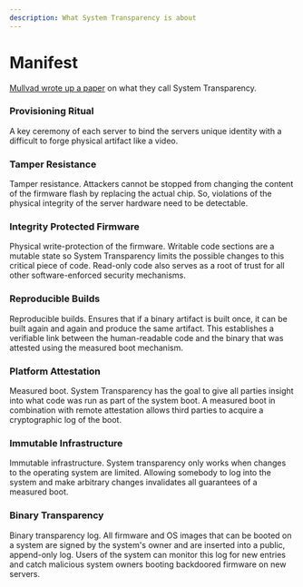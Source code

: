 ```yaml
---
description: What System Transparency is about
---
```


# Manifest

[Mullvad wrote up a paper](%20https://mullvad.net/media/system-transparency-rev5.pdf) on what they call System Transparency.

### Provisioning Ritual

A key ceremony of each server to bind the servers unique identity with a difficult to forge physical artifact like a video.

### Tamper Resistance

Tamper resistance. Attackers cannot be stopped from changing the content of the firmware flash by replacing the actual chip. So, violations of the physical integrity of the server hardware need to be detectable.

### Integrity Protected Firmware

Physical write-protection of the firmware. Writable code sections are a mutable state so System Transparency limits the possible changes to this critical piece of code. Read-only code also serves as a root of trust for all other software-enforced security mechanisms.

### Reproducible Builds

Reproducible builds. Ensures that if a binary artifact is built once, it can be built again and again and produce the same artifact. This establishes a verifiable link between the human-readable code and the binary that was attested using the measured boot mechanism.

### Platform Attestation

Measured boot. System Transparency has the goal to give all parties insight into what code was run as part of the system boot. A measured boot in combination with remote attestation allows third parties to acquire a cryptographic log of the boot.

### Immutable Infrastructure

Immutable infrastructure. System transparency only works when changes to the operating system are limited. Allowing somebody to log into the system and make arbitrary changes invalidates all guarantees of a measured boot.

### Binary Transparency

Binary transparency log. All firmware and OS images that can be booted on a system are signed by the system's owner and are inserted into a public, append-only log. Users of the system can monitor this log for new entries and catch malicious system owners booting backdoored firmware on new servers.



